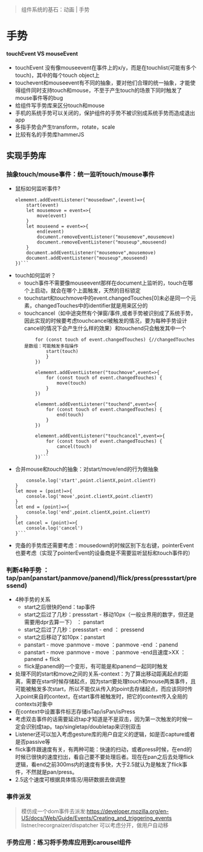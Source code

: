 > 组件系统的基石：动画 | 手势

# 手势
#### touchEvent VS mouseEvent
- touchEvent 没有像mouseevent在事件上的x/y，而是在touchlist(可能有多个touch)，其中的每个touch object上
- touchevent和mouseevent有不同的抽象，要对他们合理的统一抽象，才能使得组件同时支持touch和mouse，不至于产生touch的场景下同时触发了mouse事件等的bug
- 给组件写手势库来区分touch和mouse
- 手机的系统手势可以关闭的，保护组件的手势不被识别成系统手势而造成退出app
- 多指手势会产生transform，rotate，scale
- 比较有名的手势库hammerJS

## 实现手势库
### 抽象touch/mouse事件：统一监听touch/mouse事件
- 鼠标如何监听事件?
    ``` let elememnt = document.body
    elememnt.addEventListener("mousedown",(event)=>{
        start(event)
        let mousemove = event=>{
            move(event)
        }
        let mouseend = event=>{
            end(event)
            document.removeEventListener("mousemove",mousemove)
            document.removeEventListener("mouseup",mouseend)
        }
        document.addEventListener("mousemove",mousemove)
        document.addEventListener("mouseup",mouseend)
    })```
- touch如何监听？
  - touch事件不需要像mouseevent那样在document上监听的，touch在哪个上启动，就会在哪个上面触发，天然的目标锁定
  - touchstart和touchmove中的event.changedTouches[0]未必是同一个元素，changedTouches中的identifier就是用来区分的
  - touchcancel（如中途突然有个弹窗/事件,或者手势被识别成了系统手势，因此实现的时候要考虑touchcancel被触发的情况，要为每种手势设计cancel的情况下会产生什么样的效果）和touchend只会触发其中一个
    ```elememnt.addEventListener("touchstart",event=>{
        for (const touch of event.changedTouches) {//changedTouches是数组：可能触发多指操作
            start(touch)
            }
        })

        elememnt.addEventListener("touchmove",event=>{
            for (const touch of event.changedTouches) {
                move(touch)
            }
        })

        elememnt.addEventListener("touchend",event=>{
            for (const touch of event.changedTouches) {
                end(touch)
            }
        })

        elememnt.addEventListener("touchcancel",event=>{
            for (const touch of event.changedTouches) {
                cancel(touch)
            }
        })```
- 合并mouse和touch的抽象：对start/move/end的行为做抽象
    ```let start = (point)=>{
        console.log('start',point.clientX,point.clientY)
    }
    let move = (point)=>{
        console.log('move',point.clientX,point.clientY)
    }
    let end = (point)=>{
        console.log('end',point.clientX,point.clientY)
    }
    let cancel = (point)=>{
        console.log('cancel')
    }```
- 完备的手势库还需要考虑：mousedown的时候区别下左右键，pointerEvent也要考虑（实现了pointerEvent的设备商是不需要监听鼠标和touch事件的）
### 判断4种手势 ：tap/pan(panstart/panmove/panend)/flick/press(pressstart/pressend)
-  4种手势的关系
   -  start之后很快的end：tap事件
   -  start之后过了几秒：pressstart - 移动10px（一般业界用的数字，但还是需要用dpr去算一下） ： panstart
   -  start之后过了几秒：pressstart - end ： pressend
   -  start之后移动了如10px：panstart
   -  panstart - move :panmove - move ：panmove -end ：panend
   -  panstart - move :panmove - move ：panmove -end且速度>XX ：panend + flick
   -  flick是panend的一个变形，有可能是和panend一起同时触发
- 处理不同的start和move之间的关系-context：为了算出移动距离起点的距离，需要在start时候存储起点，因为start要处理touch和mouse两类事件，且可能被触发多次start，所以不能仅从传入的point去存储起点，而应该同时传入point来自的context，在start事件被触发时，把它的context传入全局的contexts对象中
- 在context中设置事件标志存储isTap/isPan/isPress
- 考虑双击事件的话需要延迟tap才知道是不是双击，因为第一次触发的时候一定会识别成tap。tap/singletap/doubletap来识别双击
- Listener还可以加入考虑gesture库的用户自定义的逻辑，如是否capture或者是否passive等
- flick事件跟速度有关，有两种可能：快速的扫动，或者press时候，在end的时候已很快的速度扫出，看自己要不要处理后者。现在在pan之后去处理flick逻辑，看end之前300ms内的速度有多快，大于2.5就认为是触发了flick事件，不然就是pan/press。
- 2.5这个速度可根据具体情况/用研数据去做调整

### 事件派发
> 模仿成一个dom事件去派发:https://developer.mozilla.org/en-US/docs/Web/Guide/Events/Creating_and_triggering_events
> listner/recorgnaizer/dispatcher 可以考虑分开，做用户自动移

### 手势应用：练习将手势库应用到carousel组件
